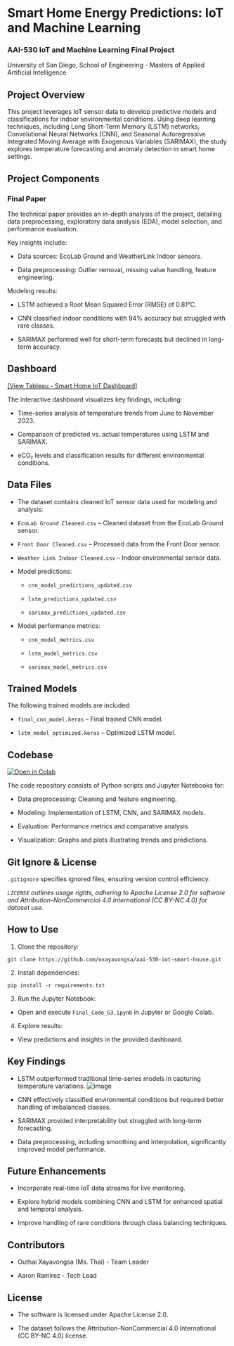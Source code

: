 # Smart Home Energy Predictions: IoT and Machine Learning
### AAI-530 IoT and Machine Learning Final Project
University of San Diego, School of Engineering - Masters of Applied Artificial Intelligence

## Project Overview
This project leverages IoT sensor data to develop predictive models and classifications for indoor environmental conditions. Using deep learning techniques, including Long Short-Term Memory (LSTM) networks, Convolutional Neural Networks (CNN), and Seasonal Autoregressive Integrated Moving Average with Exogenous Variables (SARIMAX), the study explores temperature forecasting and anomaly detection in smart home settings.

## Project Components
### Final Paper

The technical paper provides an in-depth analysis of the project, detailing data preprocessing, exploratory data analysis (EDA), model selection, and performance evaluation. 

Key insights include:

- Data sources: EcoLab Ground and WeatherLink Indoor sensors.

- Data preprocessing: Outlier removal, missing value handling, feature engineering.

Modeling results:

- LSTM achieved a Root Mean Squared Error (RMSE) of 0.81°C.

- CNN classified indoor conditions with 94% accuracy but struggled with rare classes.

- SARIMAX performed well for short-term forecasts but declined in long-term accuracy.

## Dashboard
<a href="https://public.tableau.com/views/FinalPredictions/IoTSmartHomeDashboard?:language=en-US&:sid=&:redirect=auth&:display_count=n&:origin=viz_share_link" target="_blank">[View Tableau - Smart Home IoT Dashboard]</a>

The interactive dashboard visualizes key findings, including:

- Time-series analysis of temperature trends from June to November 2023.

- Comparison of predicted vs. actual temperatures using LSTM and SARIMAX.

- eCO₂ levels and classification results for different environmental conditions.

## Data Files

- The dataset contains cleaned IoT sensor data used for modeling and analysis:

- ```EcoLab Ground Cleaned.csv``` – Cleaned dataset from the EcoLab Ground sensor.

- ```Front Door Cleaned.csv``` – Processed data from the Front Door sensor.

- ```Weather Link Indoor Cleaned.csv``` – Indoor environmental sensor data.

- Model predictions:

    - ```cnn_model_predictions_updated.csv```

    - ```lstm_predictions_updated.csv```

    - ```sarimax_predictions_updated.csv```

- Model performance metrics:

    - ```cnn_model_metrics.csv```

    - ```lstm_model_metrics.csv```

    - ```sarimax_model_metrics.csv```

## Trained Models

The following trained models are included:

- ```final_cnn_model.keras``` – Final trained CNN model.

- ```lstm_model_optimized.keras``` – Optimized LSTM model.

## Codebase <a href="https://colab.research.google.com/github/oxayavongsa/aai-530-iot-smart-house/blob/main/Final_Code_G3.ipynb" target="_blank">
  <img src="https://colab.research.google.com/assets/colab-badge.svg" alt="Open in Colab"/>
</a>

The code repository consists of Python scripts and Jupyter Notebooks for:

- Data preprocessing: Cleaning and feature engineering.

- Modeling: Implementation of LSTM, CNN, and SARIMAX models.

- Evaluation: Performance metrics and comparative analysis.

- Visualization: Graphs and plots illustrating trends and predictions.

## Git Ignore & License

```.gitignore``` specifies ignored files, ensuring version control efficiency.

*```LICENSE``` outlines usage rights, adhering to Apache License 2.0 for software and Attribution-NonCommercial 4.0 International (CC BY-NC 4.0) for dataset use.*

## How to Use

1. Clone the repository:

```git clone https://github.com/oxayavongsa/aai-530-iot-smart-house.git```

2. Install dependencies:

```pip install -r requirements.txt```

3. Run the Jupyter Notebook:

- Open and execute ```Final_Code_G3.ipynb``` in Jupyter or Google Colab.

4. Explore results:

- View predictions and insights in the provided dashboard.

## Key Findings

- LSTM outperformed traditional time-series models in capturing temperature variations.
  ![image](https://github.com/user-attachments/assets/3f4cf25d-9fba-4846-a1cc-cdd1cac0dc8d)

- CNN effectively classified environmental conditions but required better handling of imbalanced classes.

- SARIMAX provided interpretability but struggled with long-term forecasting.

- Data preprocessing, including smoothing and interpolation, significantly improved model performance.

## Future Enhancements

- Incorporate real-time IoT data streams for live monitoring.

- Explore hybrid models combining CNN and LSTM for enhanced spatial and temporal analysis.

- Improve handling of rare conditions through class balancing techniques.

## Contributors

- Outhai Xayavongsa (Ms. Thai) - Team Leader

- Aaron Ramirez - Tech Lead

## License

- The software is licensed under Apache License 2.0.

- The dataset follows the Attribution-NonCommercial 4.0 International (CC BY-NC 4.0) license.
